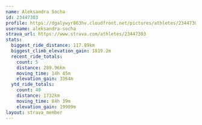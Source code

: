 ```yaml
---
name: Aleksandra Socha
id: 23447303
profile: https://dgalywyr863hv.cloudfront.net/pictures/athletes/23447303/14745546/4/large.jpg
username: aleksandra-socha
strava_url: https://www.strava.com/athletes/23447303
stats:
  biggest_ride_distance: 117.89km
  biggest_climb_elevation_gain: 1819.2m
  recent_ride_totals:
    count: 5
    distance: 289.96km
    moving_time: 14h 45m
    elevation_gain: 3364m
  ytd_ride_totals:
    count: 40
    distance: 1732km
    moving_time: 84h 39m
    elevation_gain: 19909m
layout: strava_member
--- 
```

